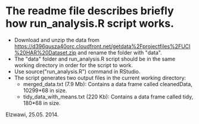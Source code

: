 The readme file describes briefly how run_analysis.R script works.
==================================================================

* Download and unzip the data from https://d396qusza40orc.cloudfront.net/getdata%2Fprojectfiles%2FUCI%20HAR%20Dataset.zip and rename the folder with "data".
* The "data" folder and run_analysis.R script should be in the same working directory in order for the script to work.
* Use source("run_analysis.R") command in RStudio. 
* The script generates two output files in the current working directory:
  - merged_data.txt (7.9 Mb): Contains a data frame called cleanedData, 10299*68 in size.
  - tidy_data_with_means.txt (220 Kb): Contains a data frame called tidy, 180*68 in size.

Elzwawi, 25.05. 2014.